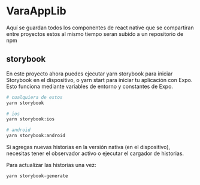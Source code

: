 # VaraAppLib
Aquí se guardan todos los componentes de react native que se compartiran entre proyectos
estos al mismo tiempo seran subido a un repositorio de npm
## storybook
En este proyecto ahora puedes ejecutar yarn storybook para iniciar Storybook en el dispositivo, o yarn start para iniciar tu aplicación con Expo. Esto funciona mediante variables de entorno y constantes de Expo.


``` sh
# cualquiera de estos
yarn storybook

# ios
yarn storybook:ios

# android
yarn storybook:android
```

Si agregas nuevas historias en la versión nativa (en el dispositivo), necesitas tener el observador activo o ejecutar el cargador de historias.

Para actualizar las historias una vez:

```sh
yarn storybook-generate

```
